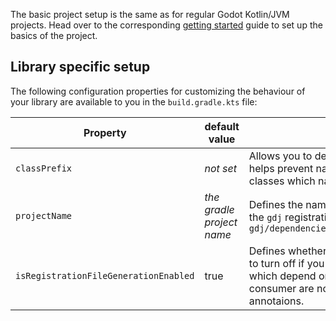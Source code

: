 The basic project setup is the same as for regular Godot Kotlin/JVM projects.
Head over to the corresponding [getting started](../getting-started/requirements.md) guide to set up the basics of the project.

## Library specific setup

The following configuration properties for customizing the behaviour of your library are available to you in the `build.gradle.kts` file:

| Property                              | default value             | usage                                                                                                                                                                                                                                                                                                                         |
|---------------------------------------|---------------------------|-------------------------------------------------------------------------------------------------------------------------------------------------------------------------------------------------------------------------------------------------------------------------------------------------------------------------------|
| `classPrefix`                         | _not set_                 | Allows you to define a prefix with which each registered class is prefixed. This helps prevent naming conflicts in the users project. Use this if you register classes which names are pretty generic.                                                                                                                        |
| `projectName`                         | _the gradle project name_ | Defines the name of your project. For the user, this is the directory to which the `gdj` registration files are generated to. For example: `gdj/dependencies/<your_library_name>/ARegisteredClassFromYourLibrary.gdj`                                                                                                         |
| `isRegistrationFileGenerationEnabled` | true                      | Defines whether `gdj` files are generated during the build of your library. Safe to turn off if you don't have any sample projects or tests in your library project which depend on these registration files. The registration files for the consumer are not affected. These are generated from special metadata annotaions. |